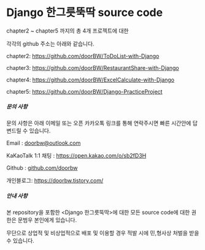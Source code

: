 # Django 한그릇뚝딱 source code

chapter2 ~ chapter5 까지의 총 4개 프로젝트에 대한

각각의 github 주소는 아래와 같습니다.

chapter2: <https://github.com/doorBW/ToDoList-with-Django>

chapter3: <https://github.com/doorBW/RestaurantShare-with-Django>

chapter4: <https://github.com/doorBW/ExcelCalculate-with-Django>

chapter5: <https://github.com/doorBW/Django-PracticeProject>



##### 문의 사항

문의 사항은 아래 이메일 또는 오픈 카카오톡 링크를 통해 연락주시면 빠른 시간안에 답변드릴 수 있습니다.

Email : doorbw@outlook.com

KaKaoTalk 1:1 채팅 : <https://open.kakao.com/o/sb2fD3H>

Github : [github.com/doorbw](http://github.com/doorbw)

개인블로그: <https://doorbw.tistory.com/>



##### 안내 사항

본 repository을 포함한 <Django 한그릇뚝딱>에 대한 모든 source code에 대한 권한은 문범우 본인에게 있습니다.

무단으로 상업적 및 비상업적으로 배포 및 이용할 경우 적발 시에 민,형사상 처벌을 받을 수 있습니다.
